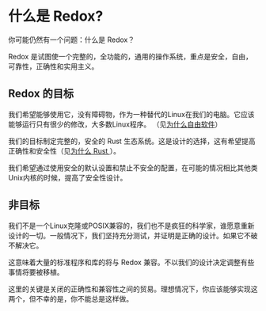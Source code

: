 什么是 Redox?
==============

你可能仍然有一个问题：什么是 Redox？

Redox 是试图使一个完整的，全功能的，通用的操作系统，重点是安全，自由，可靠性，正确性和实用主义。

Redox 的目标
------------------

我们希望能够使用它，没有障碍物，作为一种替代的Linux在我们的电脑。它应该能够运行只有很少的修改，大多数Linux程序。 （见[为什么自由软件]）

我们的目标制定完整的，安全的 Rust 生态系统。这是设计的选择，这有希望提高正确性和安全性（见[为什么 Rust ]）。

我们希望通过使用安全的默认设置和禁止不安全的配置，在可能的情况相比其他类Unix内核的时候，提高了安全性设计。

非目标
----------------------

我们不是一个Linux克隆或POSIX兼容的，我们也不是疯狂的科学家，谁愿意重新设计的一切。一般情况下，我们坚持充分测试，并证明是正确的设计。如果它不破不解决它。

这意味着大量的标准程序和库的将与 Redox 兼容。不以我们的设计决定调整有些事情将要被移植。

这里的关键是关闭的正确性和兼容性之间的贸易。理想情况下，你应该能够实现这两个，但不幸的是，你不能总是这样做。

[为什么自由软件]: ./introduction/why_free_software.html
[为什么 Rust]: ./introduction/why_rust.html
